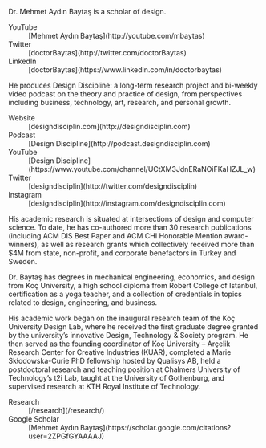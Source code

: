 <div class="row mb-3">
<div class="col-lg-6" markdown="1">

<p markdown='1'>
Dr. Mehmet Aydın Baytaş is a scholar of design.
</p>

</div><!-- col -->
</div><!-- .row -->


<dl class="row mb-5">

<dt class="col-4 col-sm-4 col-md-3 col-lg-2">
YouTube
</dt>
<dd class="col-8 col-sm-8 col-md-9 col-lg-10" markdown="1">
[Mehmet Aydın Baytaş](http://youtube.com/mbaytas)
</dd>

<dt class="col-4 col-sm-4 col-md-3 col-lg-2">
Twitter
</dt>
<dd class="col-8 col-sm-8 col-md-9 col-lg-10" markdown="1">
[doctorBaytas](http://twitter.com/doctorBaytas)
</dd>

<dt class="col-4 col-sm-4 col-md-3 col-lg-2">
LinkedIn
</dt>
<dd class="col-8 col-sm-8 col-md-9 col-lg-10" markdown="1">
[doctorBaytas](https://www.linkedin.com/in/doctorbaytas)
</dd>

</dl>




<div class="row mb-3">
<div class="col-lg-6" markdown="1">

He produces Design Discipline: a long-term research project and bi-weekly video podcast on the theory and practice of design, from perspectives including business, technology, art, research, and personal growth.

</div><!-- col -->
</div><!-- .row -->


<dl class="row mb-5">

<dt class="col-4 col-sm-4 col-md-3 col-lg-2">
Website
</dt>
<dd class="col-8 col-sm-8 col-md-9 col-lg-10" markdown="1">
[designdisciplin.com](http://designdisciplin.com)
</dd>

<dt class="col-4 col-sm-4 col-md-3 col-lg-2">
Podcast
</dt>
<dd class="col-8 col-sm-8 col-md-9 col-lg-10" markdown="1">
[Design Discipline](http://podcast.designdisciplin.com)
</dd>

<dt class="col-4 col-sm-4 col-md-3 col-lg-2">
YouTube
</dt>
<dd class="col-8 col-sm-8 col-md-9 col-lg-10" markdown="1">
[Design Discipline](https://www.youtube.com/channel/UCtXM3JdnERaNOiFKaHZJL_w)
</dd>

<dt class="col-4 col-sm-4 col-md-3 col-lg-2">
Twitter
</dt>
<dd class="col-8 col-sm-8 col-md-9 col-lg-10" markdown="1">
[designdisciplin](http://twitter.com/designdisciplin)
</dd>

<dt class="col-4 col-sm-4 col-md-3 col-lg-2">
Instagram
</dt>
<dd class="col-8 col-sm-8 col-md-9 col-lg-10" markdown="1">
[designdisciplin](http://instagram.com/designdisciplin.com)
</dd>

</dl>




<div class="row mb-3">
<div class="col-lg-4 serif" markdown="1">

His academic research is situated at intersections of design and computer science. To date, he has co-authored more than 30 research publications (including ACM DIS Best Paper and ACM CHI Honorable Mention award-winners), as well as research grants which collectively received more than $4M from state, non-profit, and corporate benefactors in Turkey and Sweden. 

Dr. Baytaş has degrees in mechanical engineering, economics, and design from Koç University, a high school diploma from Robert College of Istanbul, certification as a yoga teacher, and a collection of credentials in topics related to design, engineering, and business.

His academic work began on the inaugural research team of the Koç University Design Lab, where he received the first graduate degree granted by the university’s innovative Design, Technology & Society program. He then served as the founding coordinator of Koç University – Arçelik Research Center for Creative Industries (KUAR), completed a Marie Skłodowska-Curie PhD fellowship hosted by Qualisys AB, held a postdoctoral research and teaching position at Chalmers University of Technology’s t2i Lab, taught at the University of Gothenburg, and supervised research at KTH Royal Institute of Technology.
  
</div><!-- col -->
</div><!-- row -->

<dl class="row mb-5">

<dt class="col-4 col-sm-4 col-md-3 col-lg-2">
Research
</dt>
<dd class="col-8 col-sm-8 col-md-9 col-lg-10" markdown="1">
[/research](/research/)
</dd>

<dt class="col-4 col-sm-4 col-md-3 col-lg-2">
Google Scholar
</dt>
<dd class="col-8 col-sm-8 col-md-9 col-lg-10" markdown="1">
[Mehmet Aydın Baytaş](https://scholar.google.com/citations?user=2ZPGfGYAAAAJ)
</dd>

</dl>

